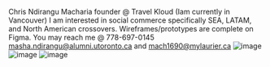 Chris Ndirangu Macharia founder @ Travel Kloud (Iam currently in Vancouver)
I am interested in social commerce specifically SEA, LATAM, and North American crossovers.
Wireframes/prototypes are complete on Figma.
You may reach me @ 778-697-0145 masha.ndirangu@alumni.utoronto.ca and mach1690@mylaurier.ca
![image](https://user-images.githubusercontent.com/108437230/208538589-01547110-6b22-47ad-a961-d0068aa0203a.png)
![image](https://user-images.githubusercontent.com/108437230/208538607-9c9e02a6-1eff-4cde-873a-0e3f96b042c0.png)
![image](https://user-images.githubusercontent.com/108437230/208538626-7d8b2cad-a175-4be4-a162-d8798e4b3955.png)
